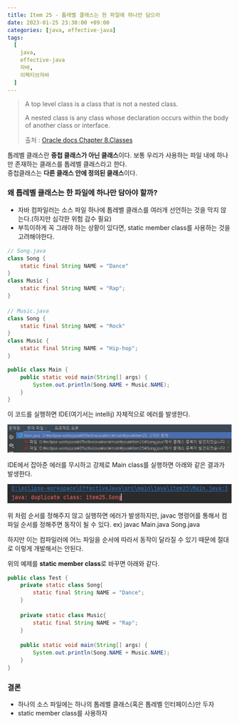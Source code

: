 ```yaml
---
title: Item 25 - 톱레벨 클래스는 한 파일에 하나만 담으라
date: 2023-01-25 23:30:00 +09:00
categories: [java, effective-java]
tags:
  [
    java, 
    effective-java
    자바, 
    이펙티브자바
  ]
---
```


>A top level class is a class that is not a nested class.
>
>A nested class is any class whose declaration occurs within the body of another class or interface.
>
>출처 : [Oracle docs Chapter 8.Classes ](https://docs.oracle.com/javase/specs/jls/se8/html/jls-8.html)

톱레벨 클래스란 **중첩 클래스가 아닌 클래스**이다. 보통 우리가 사용하는 파일 내에 하나만 존재하는 클래스를 톱레벨 클래스라고 한다.  
중첩클래스는 **다른 클래스 안에 정의된 클래스**이다.

### 왜 톱레벨 클래스는 한 파일에 하나만 담아야 할까?
- 자바 컴파일러는 소스 파일 하나에 톱레벨 클래스를 여러개 선언하는 것을 막지 않는다.(하지만 심각한 위험 감수 필요)
- 부득이하게 꼭 그래야 하는 상황이 있다면, static member class를 사용하는 것을 고려해야한다.

```java
// Song.java
class Song {
    static final String NAME = "Dance"
}
class Music {
    static final String NAME = "Rap";
}

// Music.java
class Song {
    static final String NAME = "Rock"
}
class Music {
    static final String NAME = "Hip-hop";
}
```
```java
public class Main {
    public static void main(String[] args) {
        System.out.println(Song.NAME + Music.NAME);
    }
}
```

이 코드를 실행하면 IDE(여기서는 intellij) 자체적으로 에러를 발생한다.

![item25_intellij_error](/assets/img/item25_intellij_error.PNG)

IDE에서 잡아준 에러를 무시하고 강제로 Main class를 실행하면 아래와 같은 결과가 발생한다.

![item25_build_result](/assets/img/item25_build_result.PNG)

위 처럼 순서를 정해주지 않고 실행하면 에러가 발생하지만, javac 명령어를 통해서 컴파일 순서를 정해주면 동작이 될 수 있다. ex) javac Main.java Song.java

하지만 이는 컴파일러에 어느 파일을 순서에 따라서 동작이 달라질 수 있기 때문에 절대로 이렇게 개발해서는 안된다.

위의 예제를 **static member class**로 바꾸면 아래와 같다.

```java
public class Test {
    private static class Song{
        static final String NAME = "Dance";
    }

    private static class Music{
        static final String NAME = "Rap";
    }

    public static void main(String[] args) {
        System.out.println(Song.NAME + Music.NAME);
    }
}
```

### 결론
- 하나의 소스 파일에는 하나의 톱레벨 클래스(혹은 톱레벨 인터페이스)만 두자
- static member class를 사용하자
